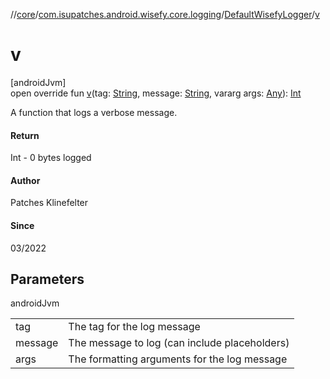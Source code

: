 //[core](../../../index.md)/[com.isupatches.android.wisefy.core.logging](../index.md)/[DefaultWisefyLogger](index.md)/[v](v.md)

# v

[androidJvm]\
open override fun [v](v.md)(tag: [String](https://kotlinlang.org/api/latest/jvm/stdlib/kotlin/-string/index.html), message: [String](https://kotlinlang.org/api/latest/jvm/stdlib/kotlin/-string/index.html), vararg args: [Any](https://kotlinlang.org/api/latest/jvm/stdlib/kotlin/-any/index.html)): [Int](https://kotlinlang.org/api/latest/jvm/stdlib/kotlin/-int/index.html)

A function that logs a verbose message.

#### Return

Int - 0 bytes logged

#### Author

Patches Klinefelter

#### Since

03/2022

## Parameters

androidJvm

| | |
|---|---|
| tag | The tag for the log message |
| message | The message to log (can include placeholders) |
| args | The formatting arguments for the log message |
